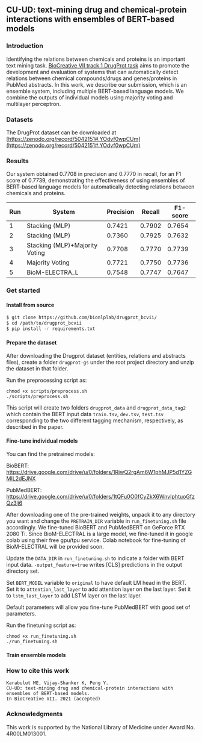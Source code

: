## CU-UD: text-mining drug and chemical-protein interactions with ensembles of BERT-based models

### Introduction

Identifying the relations between chemicals and proteins is an important text mining task. [BioCreative VII track 1 DrugProt task](https://biocreative.bioinformatics.udel.edu/tasks/biocreative-vii/track-1/) aims to promote the development and evaluation of systems that can automatically detect relations between chemical compounds/drugs and genes/proteins in PubMed abstracts. In this work, we describe our submission, which is an ensemble system, including multiple BERT-based language models. We combine the outputs of individual models using majority voting and multilayer perceptron. 

### Datasets

The DrugProt dataset can be downloaded at [https://zenodo.org/record/5042151#.YOdvf0wpCUm](https://zenodo.org/record/5042151#.YOdvf0wpCUm)

### Results

Our system obtained 0.7708 in precision and 0.7770 in recall, for an F1 score of 0.7739, demonstrating the effectiveness of using ensembles of BERT-based language models for automatically detecting relations between chemicals and proteins.

| Run | System                         | Precision | Recall | F1-score |
|-----|--------------------------------|-----------|--------|----------|
| 1   | Stacking (MLP)                 | 0.7421    | 0.7902 | 0.7654   |
| 2   | Stacking (MLP)                 | 0.7360    | 0.7925 | 0.7632   |
| 3   | Stacking (MLP)+Majority Voting | 0.7708    | 0.7770 | 0.7739   |
| 4   | Majority Voting                | 0.7721    | 0.7750 | 0.7736   |
| 5   | BioM-ELECTRA_L                 | 0.7548    | 0.7747 | 0.7647   |

### Get started

#### Install from source

```bash
$ git clone https://github.com/bionlplab/drugprot_bcvii/
$ cd /path/to/drugprot_bcvii
$ pip install -r requirements.txt
```

#### Prepare the dataset

After downloading the Drugprot dataset (entities, relations and abstracts files), create a folder ```drugprot-gs``` under the root project directory and unzip the dataset in that folder.

Run the preprocessing script as:

```
chmod +x scripts/preprocess.sh
./scripts/preprocess.sh
```

This script will create two folders ```drugprot_data``` and ```drugprot_data_tag2``` which contain the BERT input data ```train.tsv```, ```dev.tsv```, ```test.tsv```
corresponding to the two different tagging mechanism, respectively, as described in the paper. 

#### Fine-tune individual models

You can find the pretrained models:

BioBERT: https://drive.google.com/drive/u/0/folders/1RjwQ2rgAm6W1phMJP5d1YZGMIL2dEJNX

PubMedBERT: https://drive.google.com/drive/u/0/folders/1tQFu0O0fCyZkX6WnvIphtuoGfzQz3lj6

After downloading one of the pre-trained weights, unpack it to any directory you want and change the ```PRETRAIN_DIR``` variable in ```run_finetuning.sh``` file accordingly.
We fine-tuned BioBERT and PubMedBERT on GeForce RTX 2080 Ti. Since BioM-ELECTRAL is a large model, we fine-tuned it in google colab using their free gpu/tpu service. Colab notebook for fine-tuning of BioM-ELECTRAL will be provided soon.

Update the ```DATA_DIR``` in ```run_finetuning.sh``` to indicate a folder with BERT input data. ```-output_feature=true``` writes [CLS] predictions in the output directory set.

Set ```BERT_MODEL``` variable to ```original``` to have default LM head in the BERT. Set it to ```attention_last_layer``` to add attention layer on the last layer. Set it to ```lstm_last_layer``` to add LSTM layer on the last layer. 


Default parameters will allow you fine-tune PubMedBERT with good set of parameters. 

Run the finetuning script as:
```
chmod +x run_finetuning.sh
./run_finetuning.sh
```

#### Train ensemble models

### How to cite this work

    Karabulut ME, Vijay-Shanker K, Peng Y.
    CU-UD: text-mining drug and chemical-protein interactions with ensembles of BERT-based models.
    In BioCreative VII. 2021 (accepted)

### Acknowledgments

This work is supported by the National Library of Medicine under Award No. 4R00LM013001.
